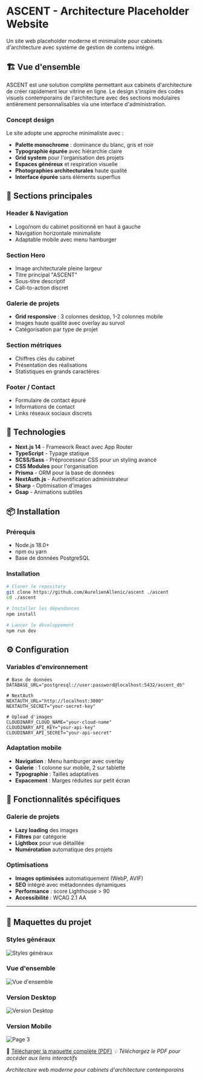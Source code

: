 # ASCENT - Architecture Placeholder Website

Un site web placeholder moderne et minimaliste pour cabinets d'architecture avec système de gestion de contenu intégré.

## 🏗️ Vue d'ensemble

ASCENT est une solution complète permettant aux cabinets d'architecture de créer rapidement leur vitrine en ligne. Le design s'inspire des codes visuels contemporains de l'architecture avec des sections modulaires entièrement personnalisables via une interface d'administration.

### Concept design

Le site adopte une approche minimaliste avec :

- **Palette monochrome** : dominance du blanc, gris et noir
- **Typographie épurée** avec hiérarchie claire
- **Grid system** pour l'organisation des projets
- **Espaces généreux** et respiration visuelle
- **Photographies architecturales** haute qualité
- **Interface épurée** sans éléments superflus

## 📱 Sections principales

### Header & Navigation

- Logo/nom du cabinet positionné en haut à gauche
- Navigation horizontale minimaliste
- Adaptable mobile avec menu hamburger

### Section Hero

- Image architecturale pleine largeur
- Titre principal "ASCENT"
- Sous-titre descriptif
- Call-to-action discret

### Galerie de projets

- **Grid responsive** : 3 colonnes desktop, 1-2 colonnes mobile
- Images haute qualité avec overlay au survol
- Catégorisation par type de projet

### Section métriques

- Chiffres clés du cabinet
- Présentation des réalisations
- Statistiques en grands caractères

### Footer / Contact

- Formulaire de contact épuré
- Informations de contact
- Links réseaux sociaux discrets

## 🚀 Technologies

- **Next.js 14** - Framework React avec App Router
- **TypeScript** - Typage statique
- **SCSS/Sass** - Préprocesseur CSS pour un styling avancé
- **CSS Modules** pour l'organisation
- **Prisma** - ORM pour la base de données
- **NextAuth.js** - Authentification administrateur
- **Sharp** - Optimisation d'images
- **Gsap** - Animations subtiles

## 📦 Installation

### Prérequis

- Node.js 18.0+
- npm ou yarn
- Base de données PostgreSQL

### Installation

```bash
# Cloner le repository
git clone https://github.com/AurelienAllenic/ascent ./ascent
cd ./ascent

# Installer les dépendances
npm install

# Lancer le développement
npm run dev
```

## ⚙️ Configuration

### Variables d'environnement

```env
# Base de données
DATABASE_URL="postgresql://user:password@localhost:5432/ascent_db"

# NextAuth
NEXTAUTH_URL="http://localhost:3000"
NEXTAUTH_SECRET="your-secret-key"

# Upload d'images
CLOUDINARY_CLOUD_NAME="your-cloud-name"
CLOUDINARY_API_KEY="your-api-key"
CLOUDINARY_API_SECRET="your-api-secret"
```

### Adaptation mobile

- **Navigation** : Menu hamburger avec overlay
- **Galerie** : 1 colonne sur mobile, 2 sur tablette
- **Typographie** : Tailles adaptatives
- **Espacement** : Marges réduites sur petit écran

## 🎯 Fonctionnalités spécifiques

### Galerie de projets

- **Lazy loading** des images
- **Filtres** par catégorie
- **Lightbox** pour vue détaillée
- **Numérotation** automatique des projets

### Optimisations

- **Images optimisées** automatiquement (WebP, AVIF)
- **SEO** intégré avec métadonnées dynamiques
- **Performance** : score Lighthouse > 90
- **Accessibilité** : WCAG 2.1 AA

---

## 🎨 Maquettes du projet

### Styles généraux

![Styles généraux](./public/assets/maquette/STYLES/styles.png)

### Vue d'ensemble

![Vue d'ensemble](./public/assets/maquette/maquette.png)

### Version Desktop

![Version Desktop](./public/assets/maquette/DESKTOP/desktop.png)

### Version Mobile

![Page 3](./public/assets/maquette//MOBILE/mobile.png)

📄 [Télécharger la maquette complète (PDF)](./public/assets/maquette.pdf)
_💡 Téléchargez le PDF pour accéder aux liens interactifs_

_Architecture web moderne pour cabinets d'architecture contemporains_
